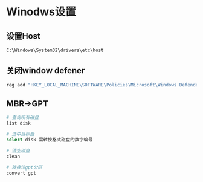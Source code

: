 <!--
 * @Description: 
 * @Version: 1.0
 * @Author: DaLao
 * @Email:  
 * @Date: 2022-07-06 20:08:07
 * @LastEditors: dalao
 * @LastEditTime: 2023-04-05 02:23:42
-->

# Winodws设置

## 设置Host

```sh
C:\Windows\System32\drivers\etc\host
```

## 关闭window defener

```sh
reg add "HKEY_LOCAL_MACHINE\SOFTWARE\Policies\Microsoft\Windows Defender" /v "DisableAntiSpyware" /d 1 /t REG_DWORD /f
```

## MBR->GPT

```sh
# 查询所有磁盘
list disk

# 选中目标盘
select disk 需转换格式磁盘的数字编号

# 清空磁盘
clean

# 转换位gpt分区
convert gpt
```
